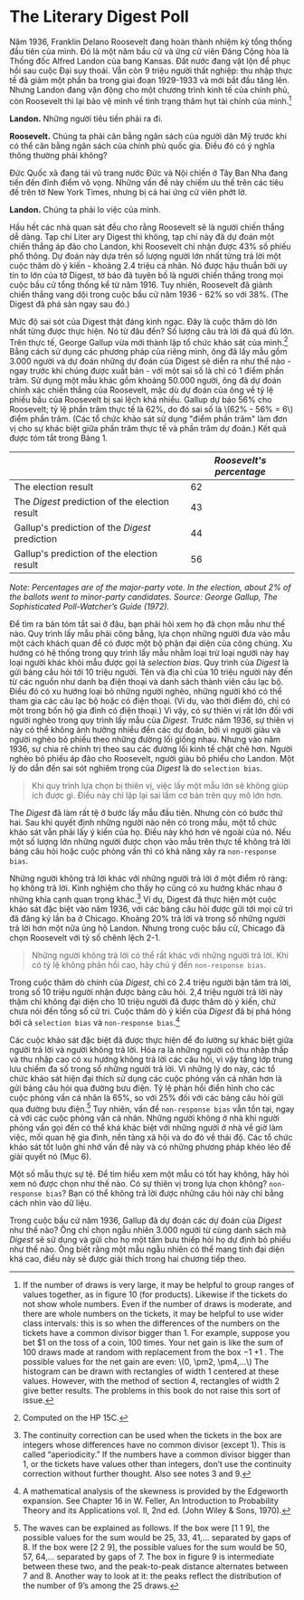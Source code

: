 # The Literary Digest Poll

Năm 1936, Franklin Delano Roosevelt đang hoàn thành nhiệm kỳ tổng thống đầu tiên của mình. Đó là một năm bầu cử và ứng cử viên Đảng Cộng hòa là Thống đốc Alfred Landon của bang Kansas. Đất nước đang vật lộn để phục hồi sau cuộc Đại suy thoái. Vẫn còn 9 triệu người thất nghiệp: thu nhập thực tế đã giảm một phần ba trong giai đoạn 1929-1933 và mới bắt đầu tăng lên. Nhưng Landon đang vận động cho một chương trình kinh tế của chính phủ, còn Roosevelt thì lại bảo vệ mình về tình trạng thâm hụt tài chính của mình.[^3]

**Landon.** Những người tiêu tiền phải ra đi.

**Roosevelt.** Chúng ta phải cân bằng ngân sách của người dân Mỹ trước khi có thể cân bằng ngân sách của chính phủ quốc gia. Điều đó có ý nghĩa thông thường phải không?

Đức Quốc xã đang tái vũ trang nước Đức và Nội chiến ở Tây Ban Nha đang tiến đến đỉnh điểm vô vọng. Những vấn đề này chiếm ưu thế trên các tiêu đề trên tờ New York Times, nhưng bị cả hai ứng cử viên phớt lờ.

**Landon.** Chúng ta phải lo việc của mình.

Hầu hết các nhà quan sát đều cho rằng Roosevelt sẽ là người chiến thắng dễ dàng. Tạp chí Liter ary Digest thì không, tạp chí này đã dự đoán một chiến thắng áp đảo cho Landon, khi Roosevelt chỉ nhận được 43% số phiếu phổ thông. Dự đoán này dựa trên số lượng người lớn nhất từng trả lời một cuộc thăm dò ý kiến - khoảng 2.4 triệu cá nhân. Nó được hậu thuẫn bởi uy tín to lớn của tờ Digest, tờ báo đã tuyên bố là người chiến thắng trong mọi cuộc bầu cử tổng thống kể từ năm 1916. Tuy nhiên, Roosevelt đã giành chiến thắng vang dội trong cuộc bầu cử năm 1936 - 62% so với 38%. (The Digest đã phá sản ngay sau đó.)

Mức độ sai sót của Digest thật đáng kinh ngạc. Đây là cuộc thăm dò lớn nhất từng được thực hiện. Nó từ đâu đến? Số lượng câu trả lời đã quá đủ lớn. Trên thực tế, George Gallup vừa mới thành lập tổ chức khảo sát của mình.[^4] Bằng cách sử dụng các phương pháp của riêng mình, ông đã lấy mẫu gồm 3.000 người và dự đoán những dự đoán của Digest sẽ diễn ra như thế nào - ngay trước khi chúng được xuất bản - với một sai số là chỉ có 1 điểm phần trăm. Sử dụng một mẫu khác gồm khoảng 50.000 người, ông đã dự đoán chính xác chiến thắng của Roosevelt, mặc dù dự đoán của ông về tỷ lệ phiếu bầu của Roosevelt bị sai lệch khá nhiều. Gallup dự báo 56% cho Roosevelt; tỷ lệ phần trăm thực tế là 62%, do đó sai số là \\(62\% - 56\% = 6\\) điểm phần trăm. (Các tổ chức khảo sát sử dụng "điểm phần trăm" làm đơn vị cho sự khác biệt giữa phần trăm thực tế và phần trăm dự đoán.) Kết quả được tóm tắt trong Bảng 1.

|                                                | _Roosevelt's percentage_ |
| ---------------------------------------------- | ------------------------ |
| The election result                            | 62                       |
| The _Digest_ prediction of the election result | 43                       |
| Gallup's prediction of the _Digest_ prediction | 44                       |
| Gallup's prediction of the election result     | 56                       |

_Note: Percentages are of the major-party vote. In the election, about 2% of the ballots went to minor-party candidates.
Source: George Gallup, The Sophisticated Poll-Watcher’s Guide (1972)._

Để tìm ra bản tóm tắt sai ở đâu, bạn phải hỏi xem họ đã chọn mẫu như thế nào. Quy trình lấy mẫu phải công bằng, lựa chọn những người đưa vào mẫu một cách khách quan để có được một bộ phận đại diện của công chúng. Xu hướng có hệ thống trong quy trình lấy mẫu nhằm loại trừ loại người này hay loại người khác khỏi mẫu được gọi là _selection bias_. Quy trình của _Digest_ là gửi bảng câu hỏi tới 10 triệu người. Tên và địa chỉ của 10 triệu người này đến từ các nguồn như danh bạ điện thoại và danh sách thành viên câu lạc bộ. Điều đó có xu hướng loại bỏ những người nghèo, những người khó có thể tham gia các câu lạc bộ hoặc có điện thoại. (Ví dụ, vào thời điểm đó, chỉ có một trong bốn hộ gia đình có điện thoại.) Vì vậy, có sự thiên vị rất lớn đối với người nghèo trong quy trình lấy mẫu của _Digest_. Trước năm 1936, sự thiên vị này có thể không ảnh hưởng nhiều đến các dự đoán, bởi vì người giàu và người nghèo bỏ phiếu theo những đường lối giống nhau. Nhưng vào năm 1936, sự chia rẽ chính trị theo sau các đường lối kinh tế chặt chẽ hơn. Người nghèo bỏ phiếu áp đảo cho Roosevelt, người giàu bỏ phiếu cho Landon. Một lý do dẫn đến sai sót nghiêm trọng của _Digest_ là do `selection bias`.

> Khi quy trình lựa chọn bị thiên vị, việc lấy một mẫu lớn sẽ không giúp ích được gì. Điều này chỉ lặp lại sai lầm cơ bản trên quy mô lớn hơn.

The _Digest_ đã làm rất tệ ở bước lấy mẫu đầu tiên. Nhưng còn có bước thứ hai. Sau khi quyết định những người nào nên có trong mẫu, một tổ chức khảo sát vẫn phải lấy ý kiến của họ. Điều này khó hơn vẻ ngoài của nó. Nếu một số lượng lớn những người được chọn vào mẫu trên thực tế không trả lời bảng câu hỏi hoặc cuộc phỏng vấn thì có khả năng xảy ra `non-response bias`.

Những người không trả lời khác với những người trả lời ở một điểm rõ ràng: họ không trả lời. Kinh nghiệm cho thấy họ cũng có xu hướng khác nhau ở những khía cạnh quan trọng khác.[^5] Ví dụ, Digest đã thực hiện một cuộc khảo sát đặc biệt vào năm 1936, với các bảng câu hỏi được gửi tới mọi cử tri đã đăng ký lần ba ở Chicago. Khoảng 20% trả lời và trong số những người trả lời hơn một nửa ủng hộ Landon. Nhưng trong cuộc bầu cử, Chicago đã chọn Roosevelt với tỷ số chênh lệch 2-1.

> Những người không trả lời có thể rất khác với những người trả lời. Khi có tỷ lệ không phản hồi cao, hãy chú ý đến `non-response bias`.

Trong cuộc thăm dò chính của _Digest_, chỉ có 2.4 triệu người bận tâm trả lời, trong số 10 triệu người nhận được bảng câu hỏi. 2,4 triệu người trả lời này thậm chí không đại diện cho 10 triệu người đã được thăm dò ý kiến, chứ chưa nói đến tổng số cử tri. Cuộc thăm dò ý kiến ​​của _Digest_ đã bị phá hỏng bởi cả `selection bias` và `non-response bias`.[^6]

Các cuộc khảo sát đặc biệt đã được thực hiện để đo lường sự khác biệt giữa người trả lời và người không trả lời. Hóa ra là những người có thu nhập thấp và thu nhập cao có xu hướng không trả lời các câu hỏi, vì vậy tầng lớp trung lưu chiếm đa số trong số những người trả lời. Vì những lý do này, các tổ chức khảo sát hiện đại thích sử dụng các cuộc phỏng vấn cá nhân hơn là gửi bảng câu hỏi qua đường bưu điện. Tỷ lệ phản hồi điển hình cho các cuộc phỏng vấn cá nhân là 65%, so với 25% đối với các bảng câu hỏi gửi qua đường bưu điện.[^7] Tuy nhiên, vấn đề `non-response bias` vẫn tồn tại, ngay cả với các cuộc phỏng vấn cá nhân. Những người không ở nhà khi người phỏng vấn gọi đến có thể khá khác biệt với những người ở nhà về giờ làm việc, mối quan hệ gia đình, nền tảng xã hội và do đó về thái độ. Các tổ chức khảo sát tốt luôn ghi nhớ vấn đề này và có những phương pháp khéo léo để giải quyết nó (Mục 6).

Một số mẫu thực sự tệ. Để tìm hiểu xem một mẫu có tốt hay không, hãy hỏi xem nó được chọn như thế nào. Có sự thiên vị trong lựa chọn không? `non-response bias`? Bạn có thể không trả lời được những câu hỏi này chỉ bằng cách nhìn vào dữ liệu.

Trong cuộc bầu cử năm 1936, Gallup đã dự đoán các dự đoán của _Digest_ như thế nào? Ông chỉ chọn ngẫu nhiên 3.000 người từ cùng danh sách mà _Digest_ sẽ sử dụng và gửi cho họ một tấm bưu thiếp hỏi họ dự định bỏ phiếu như thế nào. Ông biết rằng một mẫu ngẫu nhiên có thể mang tính đại diện khá cao, điều này sẽ được giải thích trong hai chương tiếp theo.





[^3]: If the number of draws is very large, it may be helpful to group ranges of values together, as in figure 10 (for products). Likewise if the tickets do not show whole numbers. Even if the number of draws is moderate, and there are whole numbers on the tickets, it may be helpful to use wider class intervals: this is so when the differences of the numbers on the tickets have a common divisor bigger than 1. For example, suppose you bet $1 on the toss of a coin, 100 times. Your net gain is like the sum of 100 draws made at random with replacement from the box −1 +1 . The possible values for the net gain are even: \\(0, \pm2, \pm4,...\\) The histogram can be drawn with rectangles of width 1 centered at these values. However, with the method of section 4, rectangles of width 2 give better results. The problems in this book do not raise this sort of issue.

[^4]: Computed on the HP 15C.

[^5]: The continuity correction can be used when the tickets in the box are integers whose differences have no common divisor (except 1). This is called “aperiodicity.” If the numbers have a common divisor bigger than 1, or the tickets have values other than integers, don’t use the continuity correction without further thought. Also see notes 3 and 9.

[^6]: A mathematical analysis of the skewness is provided by the Edgeworth expansion. See Chapter 16 in W. Feller, An Introduction to Probability Theory and its Applications vol. II, 2nd ed. (John Wiley & Sons, 1970).

[^7]: The waves can be explained as follows. If the box were [1 1 9], the possible values for the sum would be 25, 33, 41,... separated by gaps of 8. If the box were [2 2 9], the possible values for the sum would be 50, 57, 64,... separated by gaps of 7. The box in figure 9 is intermediate between these two, and the peak-to-peak distance alternates between 7 and 8. Another way to look at it: the peaks reflect the distribution of the number of 9’s among the 25 draws.
